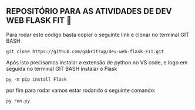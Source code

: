 ## REPOSITÓRIO PARA AS ATIVIDADES DE DEV WEB FLASK FIT :snake:

Para rodar este código basta copiar o seguinte link e clonar no terminal GIT BASH

```
git clone https://github.com/gabritsxp/dev-web-flask-FIT.git
```
Após isto precisamos instalar a extensão de python no VS code, e logo em seguida no terminal GIT BASH instalar o Flask

```
py -m pip install Flask
```
por fim para rodar vamos estar rodando o seguinte comando:
```
py run.py
```

